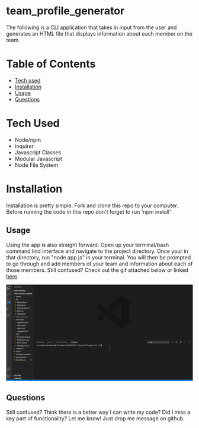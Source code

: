 # team_profile_generator

The following is a CLI application that takes in input from the user and generates an HTML file that displays information about each member on the team. 


# Table of Contents 

* [Tech used](#Tech%20used)
* [Installation](##Installation)
* [Usage](##Usage)
* [Questions](##Questions)

# Tech Used 
* Node/npm 
* inquirer
* Javascript Classes
* Modular Javascript
* Node File System 

# Installation 

Installation is pretty simple. Fork and clone this repo to your computer. Before running the code in this repo don't forget to run 'npm install' 

## Usage 

Using the app is also straight forward. Open up your terminal/bash command lind interface and navigate to the project directory. Once your in that directory, run "node app.js" in your terminal. You will then be prompted to go through and add members of your team and information about each of those members. Still confused? Check out the gif attached below or linked [here](). 

![Screen Capture of App](./assets/screen_capture.gif)

## Questions

Still confused? Think there is a better way I can write my code? Did I miss a key part of functionality? Let me know! Just drop me message on github.
